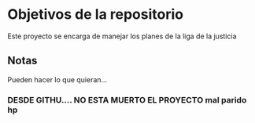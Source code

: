 # Objetivos de la repositorio

Este proyecto se encarga de manejar los planes de la liga de la justicia


## Notas
Pueden hacer lo que quieran...

### DESDE GITHU.... NO ESTA MUERTO EL PROYECTO mal parido hp 
